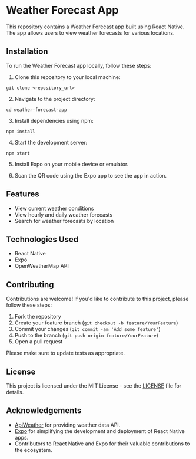 # Weather Forecast App

This repository contains a Weather Forecast app built using React Native. The app allows users to view weather forecasts for various locations.

## Installation

To run the Weather Forecast app locally, follow these steps:

1. Clone this repository to your local machine:

```
git clone <repository_url>
```

2. Navigate to the project directory:

```
cd weather-forecast-app
```

3. Install dependencies using npm:

```
npm install
```

4. Start the development server:

```
npm start
```

5. Install Expo on your mobile device or emulator.

6. Scan the QR code using the Expo app to see the app in action.

## Features

- View current weather conditions
- View hourly and daily weather forecasts
- Search for weather forecasts by location

## Technologies Used

- React Native
- Expo
- OpenWeatherMap API

## Contributing

Contributions are welcome! If you'd like to contribute to this project, please follow these steps:

1. Fork the repository
2. Create your feature branch (`git checkout -b feature/YourFeature`)
3. Commit your changes (`git commit -am 'Add some feature'`)
4. Push to the branch (`git push origin feature/YourFeature`)
5. Open a pull request

Please make sure to update tests as appropriate.

## License

This project is licensed under the MIT License - see the [LICENSE](LICENSE) file for details.

## Acknowledgements

- [ApiWeather](ttp://api.weatherapi.com/) for providing weather data API.
- [Expo](https://expo.io/) for simplifying the development and deployment of React Native apps.
- Contributors to React Native and Expo for their valuable contributions to the ecosystem.
